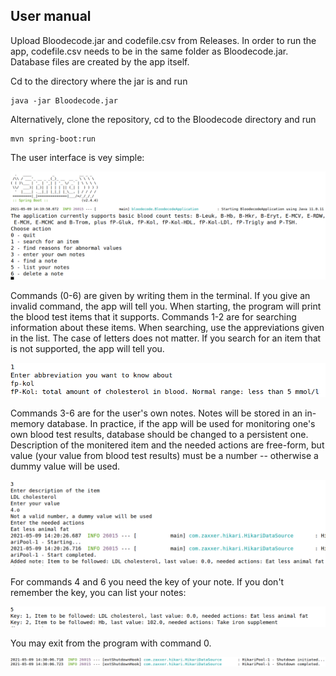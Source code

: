 ## User manual ##

Upload Bloodecode.jar and codefile.csv from Releases. In order to run the app, codefile.csv needs to be in the same folder as Bloodecode.jar.
Database files are created by the app itself.

Cd to the directory where the jar is and run
```
java -jar Bloodecode.jar
```
Alternatively, clone the repository, cd to the Bloodecode directory and run 
```
mvn spring-boot:run
```
The user interface is vey simple: 

<img src="Pictures/start.png" />

<img src="Pictures/userInterface.png" />

Commands (0-6) are given by writing them in the terminal. If you give an invalid command, the app will tell you. 
When starting, the program will print the blood test items that it supports. Commands 1-2 are for searching information
about these items. When searching, use the appreviations given in the list. The case of letters does not matter. If you
search for an item that is not supported, the app will tell you.

<img src="Pictures/select1.png" />  

Commands 3-6 are for the user's own notes. Notes will be stored in an in-memory database. In practice, if the app will
be used for monitoring one's own blood test results, database should be changed to a persistent one. Description of
the monitered item and the needed actions are free-form, but value (your value from blood test results) must be a number
-- otherwise a dummy value will be used.

<img src="Pictures/select3.png" />

For commands 4 and 6 you need the key of your note. If you don't remember the key, you can list your notes:

<img src="Pictures/select5.png" />

You may exit from the program with command 0.

<img src="Pictures/shutdown.png" />
